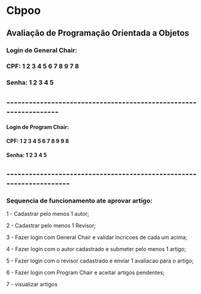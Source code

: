 # Cbpoo

## Avaliação de Programação Orientada a Objetos

### Login de General Chair: 
### CPF: 1 2 3 4 5 6 7 8 9 7 8
### Senha: 1 2 3 4 5

## -----------------------------------------------------------------

#### Login de Program Chair:
#### CPF: 1 2 3 4 5 6 7 8 9 9 8
#### Senha: 1 2 3 4 5
## --------------------------------------------------------------------
### Sequencia de funcionamento ate aprovar artigo:

1 - Cadastrar pelo menos 1 autor;

2 - Cadastrar pelo menos 1 Revisor;

3 - Fazer login com General Chair e validar incricoes de cada um acima;

4 - Fazer login com o autor cadastrado e submeter pelo menos 1 artigo;

5 - Fazer login com o revisor cadastrado e enviar 1 avaliacao para o artigo;

6 - Fazer login com Program Chair e aceitar artigos pendentes;

7 - visualizar artigos 
